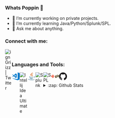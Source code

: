 
### Whats Poppin 👋

- 🔭 I’m currently working on private projects. 
- 🌱 I’m currently learning Java/Python/Splunk/SPL.
- 💬 Ask me about anything.


### Connect with me:
[<img align="left" alt="ignGriizz | Twitter" width="22px" src="https://cdn.jsdelivr.net/npm/simple-icons@v3/icons/twitter.svg" />][twitter]

<br />

### Languages and Tools:

[<img align="left" alt="Visual Studio Code" width="26px" src="https://raw.githubusercontent.com/github/explore/80688e429a7d4ef2fca1e82350fe8e3517d3494d/topics/visual-studio-code/visual-studio-code.png" />][webdevplaylist]
[<img align="left" alt="Intellij Idea Ultimate" width="26px" src="https://resources.jetbrains.com/storage/products/intellij-idea/img/meta/intellij-idea_logo_300x300.png" />][webdevplaylist]
[<img align="left" alt="Java" width="26px" src="https://raw.githubusercontent.com/github/explore/80688e429a7d4ef2fca1e82350fe8e3517d3494d/topics/java/java.png" />][webdevplaylist]
[<img align="left" alt="Splunk" width="26px" src="https://external-content.duckduckgo.com/iu/?u=https%3A%2F%2Fwww.3pillarglobal.com%2Fwp-content%2Fuploads%2F2016%2F04%2Fsplunk_logo_600x600-300x300.png&f=1&nofb=1" />][webdevplaylist]
[<img align="left" alt="SPL" width="26px" src="https://external-content.duckduckgo.com/iu/?u=https%3A%2F%2Fwww.3pillarglobal.com%2Fwp-content%2Fuploads%2F2016%2F04%2Fsplunk_logo_600x600-300x300.png&f=1&nofb=1" />][webdevplaylist]
[<img align="left" alt="Git" width="26px" src="https://raw.githubusercontent.com/github/explore/80688e429a7d4ef2fca1e82350fe8e3517d3494d/topics/git/git.png" />][webdevplaylist]
[<img align="left" alt="GitHub" width="26px" src="https://raw.githubusercontent.com/github/explore/78df643247d429f6cc873026c0622819ad797942/topics/github/github.png" />][webdevplaylist]


<br />
<br />


<details>
  <summary>:zap: Github Stats</summary>

  <img align="left" alt="Griizz's Github Stats" src="https://github-readme-stats.vercel.app/api?username=mrGriizz&count_private=true&show_icons=true&hide_border=true" />

</details>

[twitter]: https://twitter.com/ignGriizz
[webdevplaylist]: https://twitter.com/ignGriizz
